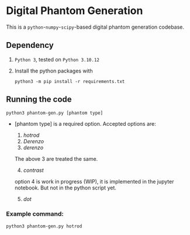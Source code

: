 # Digital Phantom Generation
This is a `python`-`numpy`-`scipy`-based digital phantom generation codebase.
## Dependency
1. `Python 3`, tested on `Python 3.10.12`
2. Install the python packages with

    ```python3 -m pip install -r requirements.txt```
## Running the code
```
python3 phantom-gen.py [phantom type]
```
* [phantom type] is a required option. Accepted options are:
    1. _hotrod_
    2. _Derenzo_
    3. _derenzo_
    
    The above 3 are treated the same.

    4. _contrast_

    option 4 is work in progress (WIP), it is implemented in the jupyter notebook. But not in the python script yet.

    5. _dot_
### Example command:
```
python3 phantom-gen.py hotrod
```
